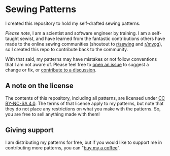 # Sewing Patterns

I created this repository to hold my self-drafted sewing patterns.

*Please note*, I am a scientist and software engineer by training. I am a self-taught sewist, and have learned from the fantastic contributions others have made to the online sewing communities (shoutout to [r/sewing](https://www.reddit.com/r/sewing/) and [r/myog](https://www.reddit.com/r/myog/)), so I created this repo to contribute back to the community.

With that said, my patterns may have mistakes or not follow conventions that I am not aware of. Please feel free to [open an issue](https://github.com/schackartk/sewing_patterns/issues/new/choose) to suggest a change or fix, or [contribute to a discussion](https://github.com/schackartk/sewing_patterns/discussions/new/choose).

## A note on the license

The contents of this repository, including all patterns, are licensed under [CC BY-NC-SA 4.0](https://creativecommons.org/licenses/by-nc-sa/4.0/deed.en). The terms of that license apply to my patterns, but note that they do not place any restrictions on what you make with the patterns. So, you are free to sell anything made with them!

## Giving support

I am distributing my patterns for free, but if you would like to support me in contributing more patterns, you can "[buy my a coffee](https://buymeacoffee.com/schackartk)".
